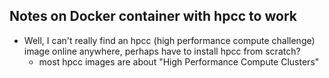 ## Notes on Docker container with hpcc to work

- Well, I can't really find an hpcc (high performance compute challenge) image online anywhere, perhaps have to install hpcc from scratch? 
	- most hpcc images are about "High Performance Compute Clusters"










